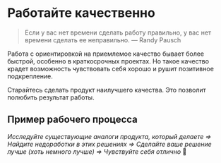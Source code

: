 # Работайте качественно

> Если у&nbsp;вас нет времени сделать работу правильно, у&nbsp;вас нет времени сделать ее&nbsp;неправильно. &mdash;&nbsp;Randy Pausch

Работа с&nbsp;ориентировкой на&nbsp;приемлемое качество бывает более быстрой, особенно в&nbsp;краткосрочных проектах.
Но&nbsp;такое качество крадет возможность чувствовать себя хорошо и&nbsp;рушит позитивное подкрепление.

Старайтесь сделать продукт наилучшего качества. Это позволит полюбить результат работы.

## Пример рабочего процесса

<!--  TODO: Добавить "вы сделали лучше, чем лучшие существующие решения"? -->
*Исследуйте существующие аналоги продукта, который делаете &rArr;
Найдите недоработки в&nbsp;этих решениях &rArr;
Сделайте ваше решение лучше \(хоть немного лучше\) &rArr;
Чувствуйте себя отлично* 😤
